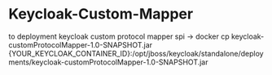 # Keycloak-Custom-Mapper

to deployment keycloak custom protocol mapper spi -> docker cp keycloak-customProtocolMapper-1.0-SNAPSHOT.jar {YOUR_KEYCLOAK_CONTAINER_ID}:/opt/jboss/keycloak/standalone/deployments/keycloak-customProtocolMapper-1.0-SNAPSHOT.jar

